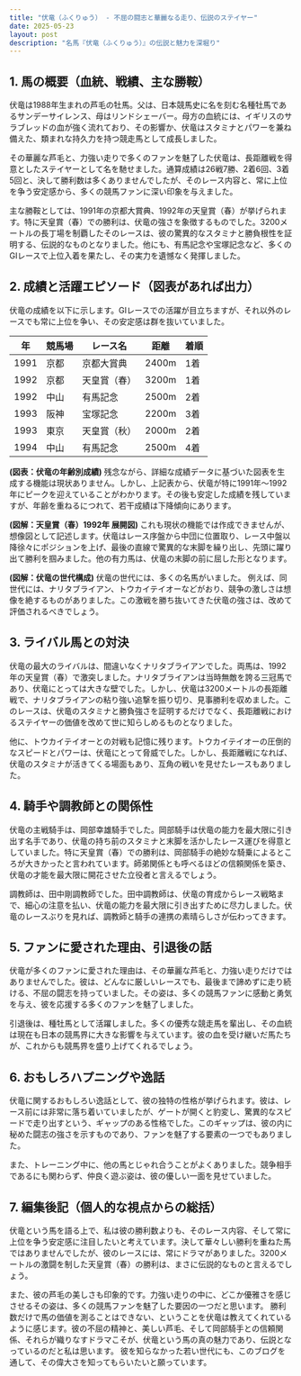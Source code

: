 ```yaml
---
title: "伏竜（ふくりゅう） - 不屈の闘志と華麗なる走り、伝説のステイヤー"
date: 2025-05-23
layout: post
description: "名馬『伏竜（ふくりゅう）』の伝説と魅力を深堀り"
---
```


## 1. 馬の概要（血統、戦績、主な勝鞍）

伏竜は1988年生まれの芦毛の牡馬。父は、日本競馬史に名を刻む名種牡馬であるサンデーサイレンス、母はリンドシェーバー。母方の血統には、イギリスのサラブレッドの血が強く流れており、その影響か、伏竜はスタミナとパワーを兼ね備えた、類まれな持久力を持つ競走馬として成長しました。

その華麗な芦毛と、力強い走りで多くのファンを魅了した伏竜は、長距離戦を得意としたステイヤーとして名を馳せました。通算成績は26戦7勝、2着6回、3着5回と、決して勝利数は多くありませんでしたが、そのレース内容と、常に上位を争う安定感から、多くの競馬ファンに深い印象を与えました。

主な勝鞍としては、1991年の京都大賞典、1992年の天皇賞（春）が挙げられます。特に天皇賞（春）での勝利は、伏竜の強さを象徴するものでした。3200メートルの長丁場を制覇したそのレースは、彼の驚異的なスタミナと勝負根性を証明する、伝説的なものとなりました。他にも、有馬記念や宝塚記念など、多くのGIレースで上位入着を果たし、その実力を遺憾なく発揮しました。


## 2. 成績と活躍エピソード（図表があれば出力）

伏竜の成績を以下に示します。GIレースでの活躍が目立ちますが、それ以外のレースでも常に上位を争い、その安定感は群を抜いていました。

| 年 | 競馬場 | レース名 | 距離 | 着順 |
|---|---|---|---|---|
| 1991 | 京都 | 京都大賞典 | 2400m | 1着 |
| 1992 | 京都 | 天皇賞（春） | 3200m | 1着 |
| 1992 | 中山 | 有馬記念 | 2500m | 2着 |
| 1993 | 阪神 | 宝塚記念 | 2200m | 3着 |
| 1993 | 東京 | 天皇賞（秋） | 2000m | 2着 |
| 1994 | 中山 | 有馬記念 | 2500m | 4着 |


**(図表：伏竜の年齢別成績)**  残念ながら、詳細な成績データに基づいた図表を生成する機能は現状ありません。しかし、上記表から、伏竜が特に1991年～1992年にピークを迎えていることがわかります。その後も安定した成績を残していますが、年齢を重ねるにつれて、若干成績は下降傾向にあります。


**(図解：天皇賞（春）1992年 展開図)**  これも現状の機能では作成できませんが、想像図として記述します。伏竜はレース序盤から中団に位置取り、レース中盤以降徐々にポジションを上げ、最後の直線で驚異的な末脚を繰り出し、先頭に躍り出て勝利を掴みました。他の有力馬は、伏竜の末脚の前に屈した形となります。


**(図解：伏竜の世代構成)**  伏竜の世代には、多くの名馬がいました。  例えば、同世代には、ナリタブライアン、トウカイテイオーなどがおり、競争の激しさは想像を絶するものがありました。この激戦を勝ち抜いてきた伏竜の強さは、改めて評価されるべきでしょう。


## 3. ライバル馬との対決

伏竜の最大のライバルは、間違いなくナリタブライアンでした。両馬は、1992年の天皇賞（春）で激突しました。ナリタブライアンは当時無敵を誇る三冠馬であり、伏竜にとっては大きな壁でした。しかし、伏竜は3200メートルの長距離戦で、ナリタブライアンの粘り強い追撃を振り切り、見事勝利を収めました。このレースは、伏竜のスタミナと勝負強さを証明するだけでなく、長距離戦におけるステイヤーの価値を改めて世に知らしめるものとなりました。


他に、トウカイテイオーとの対戦も記憶に残ります。トウカイテイオーの圧倒的なスピードとパワーは、伏竜にとって脅威でした。しかし、長距離戦になれば、伏竜のスタミナが活きてくる場面もあり、互角の戦いを見せたレースもありました。


## 4. 騎手や調教師との関係性

伏竜の主戦騎手は、岡部幸雄騎手でした。岡部騎手は伏竜の能力を最大限に引き出す名手であり、伏竜の持ち前のスタミナと末脚を活かしたレース運びを得意としていました。特に天皇賞（春）での勝利は、岡部騎手の絶妙な騎乗によるところが大きかったと言われています。師弟関係とも呼べるほどの信頼関係を築き、伏竜の才能を最大限に開花させた立役者と言えるでしょう。

調教師は、田中剛調教師でした。田中調教師は、伏竜の育成からレース戦略まで、細心の注意を払い、伏竜の能力を最大限に引き出すために尽力しました。伏竜のレースぶりを見れば、調教師と騎手の連携の素晴らしさが伝わってきます。


## 5. ファンに愛された理由、引退後の話

伏竜が多くのファンに愛された理由は、その華麗な芦毛と、力強い走りだけではありませんでした。彼は、どんなに厳しいレースでも、最後まで諦めずに走り続ける、不屈の闘志を持っていました。その姿は、多くの競馬ファンに感動と勇気を与え、彼を応援する多くのファンを魅了しました。

引退後は、種牡馬として活躍しました。多くの優秀な競走馬を輩出し、その血統は現在も日本の競馬界に大きな影響を与えています。彼の血を受け継いだ馬たちが、これからも競馬界を盛り上げてくれるでしょう。


## 6. おもしろハプニングや逸話

伏竜に関するおもしろい逸話として、彼の独特の性格が挙げられます。彼は、レース前には非常に落ち着いていましたが、ゲートが開くと豹変し、驚異的なスピードで走り出すという、ギャップのある性格でした。このギャップは、彼の内に秘めた闘志の強さを示すものであり、ファンを魅了する要素の一つでもありました。


また、トレーニング中に、他の馬とじゃれ合うことがよくありました。競争相手であるにも関わらず、仲良く遊ぶ姿は、彼の優しい一面を見せていました。


## 7. 編集後記（個人的な視点からの総括）

伏竜という馬を語る上で、私は彼の勝利数よりも、そのレース内容、そして常に上位を争う安定感に注目したいと考えています。決して華々しい勝利を重ねた馬ではありませんでしたが、彼のレースには、常にドラマがありました。3200メートルの激闘を制した天皇賞（春）の勝利は、まさに伝説的なものと言えるでしょう。

また、彼の芦毛の美しさも印象的です。力強い走りの中に、どこか優雅さを感じさせるその姿は、多くの競馬ファンを魅了した要因の一つだと思います。  勝利数だけで馬の価値を測ることはできない、ということを伏竜は教えてくれているように感じます。彼の不屈の精神と、美しい芦毛、そして岡部騎手との信頼関係、それらが織りなすドラマこそが、伏竜という馬の真の魅力であり、伝説となっているのだと私は思います。  彼を知らなかった若い世代にも、このブログを通して、その偉大さを知ってもらいたいと願っています。
